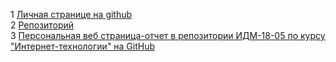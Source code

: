 1 <a href="https://github.com/pavelchuvak">Личная странице на github</a> <em>  </em><br>
  2 <a href="https://github.com/pavelchuvak/pavelchuvak">Репозиторий</a> <em>  </em><br>
3 <a href="https://pavelchuvak.github.io/chuvakpavel/#">Персональная веб страница-отчет в репозитории ИДМ-18-05 по курсу "Интернет-технологии" на GitHub</a></p></a> <em>  </em><p><p>
